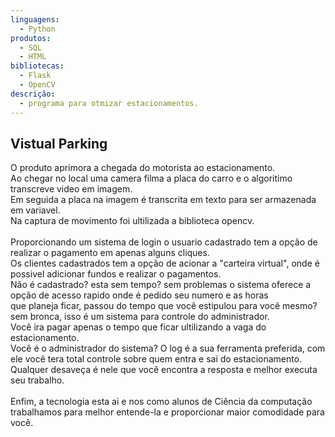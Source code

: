 ```yaml
---
linguagens:
  - Python
produtos:
  - SQL
  - HTML
bibliotecas:
  - Flask
  - OpenCV
descrição:
  - programa para otmizar estacionamentos.
---
```

<h2>Vistual Parking</h2>
O produto aprimora a chegada do motorista ao estacionamento.<br>
Ao chegar no local uma camera filma a placa do carro e o algoritimo transcreve video em imagem.<br>
Em seguida a placa na imagem é transcrita em texto para ser armazenada em variavel.<br>
Na captura de movimento foi ultilizada a biblioteca opencv.<br>
<br>
Proporcionando um sistema de login o usuario cadastrado tem a opção de realizar o pagamento em apenas alguns cliques.<br>
Os clientes cadastrados tem a opção de acionar a "carteira virtual", onde é possivel adicionar fundos e realizar o pagamentos.<br>
Não é cadastrado? esta sem tempo? sem problemas o sistema oferece a opção de acesso rapido onde é pedido seu numero e as horas<br>
que planeja ficar, passou do tempo que você estipulou para você mesmo? sem bronca, isso é um sistema para controle do administrador.<br>
Você ira pagar apenas o tempo que ficar ultilizando a vaga do estacionamento.<br>
Você é o administrador do sistema? O log é a sua ferramenta preferida, com ele você tera total controle sobre quem entra e sai do estacionamento.<br>
Qualquer desaveça é nele que você encontra a resposta e melhor executa seu trabalho.<br>
<br>
Enfim, a tecnologia esta ai e nos como alunos de Ciência da computação trabalhamos para melhor entende-la e proporcionar maior comodidade para você.

